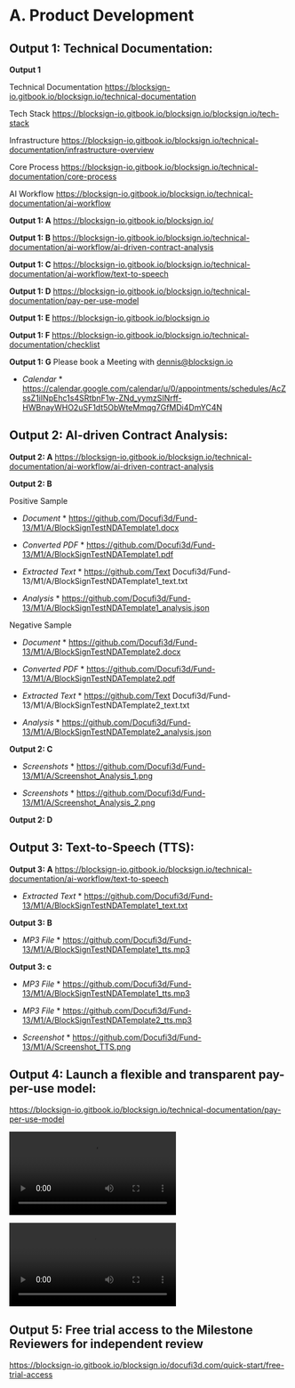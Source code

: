 # A. Product Development

## Output 1: Technical Documentation:


  **Output 1** 
  
  Technical Documentation https://blocksign-io.gitbook.io/blocksign.io/technical-documentation

  Tech Stack https://blocksign-io.gitbook.io/blocksign.io/blocksign.io/tech-stack
   
  Infrastructure https://blocksign-io.gitbook.io/blocksign.io/technical-documentation/infrastructure-overview

  Core Process https://blocksign-io.gitbook.io/blocksign.io/technical-documentation/core-process

  AI Workflow https://blocksign-io.gitbook.io/blocksign.io/technical-documentation/ai-workflow
  
  **Output 1: A** https://blocksign-io.gitbook.io/blocksign.io/

  **Output 1: B** https://blocksign-io.gitbook.io/blocksign.io/technical-documentation/ai-workflow/ai-driven-contract-analysis
  
  **Output 1: C** https://blocksign-io.gitbook.io/blocksign.io/technical-documentation/ai-workflow/text-to-speech
  
  **Output 1: D** https://blocksign-io.gitbook.io/blocksign.io/technical-documentation/pay-per-use-model
  
  **Output 1: E** https://blocksign-io.gitbook.io/blocksign.io
  
  **Output 1: F** https://blocksign-io.gitbook.io/blocksign.io/technical-documentation/checklist

  **Output 1: G** Please book a Meeting with dennis@blocksign.io 
  
  * *Calendar* * https://calendar.google.com/calendar/u/0/appointments/schedules/AcZssZ1iINpEhc1s4SRtbnF1w-ZNd_yymzSINrff-HWBnayWHO2uSF1dt5ObWteMmqg7GfMDi4DmYC4N

## Output 2: AI-driven Contract Analysis:

  **Output 2: A** https://blocksign-io.gitbook.io/blocksign.io/technical-documentation/ai-workflow/ai-driven-contract-analysis
  
  **Output 2: B**
  
  Positive Sample

  * *Document* * https://github.com/Docufi3d/Fund-13/M1/A/BlockSignTestNDATemplate1.docx

  * *Converted PDF* * https://github.com/Docufi3d/Fund-13/M1/A/BlockSignTestNDATemplate1.pdf

  * *Extracted Text* * https://github.com/Text Docufi3d/Fund-13/M1/A/BlockSignTestNDATemplate1_text.txt

  * *Analysis* * https://github.com/Docufi3d/Fund-13/M1/A/BlockSignTestNDATemplate1_analysis.json

  Negative Sample
  
  * *Document* * https://github.com/Docufi3d/Fund-13/M1/A/BlockSignTestNDATemplate2.docx
  
  * *Converted PDF* * https://github.com/Docufi3d/Fund-13/M1/A/BlockSignTestNDATemplate2.pdf

  * *Extracted Text* * https://github.com/Text Docufi3d/Fund-13/M1/A/BlockSignTestNDATemplate2_text.txt

  * *Analysis* * https://github.com/Docufi3d/Fund-13/M1/A/BlockSignTestNDATemplate2_analysis.json

  **Output 2: C**

  * *Screenshots* * https://github.com/Docufi3d/Fund-13/M1/A/Screenshot_Analysis_1.png
  
  * *Screenshots* * https://github.com/Docufi3d/Fund-13/M1/A/Screenshot_Analysis_2.png
  
 **Output 2: D**
 
## Output 3: Text-to-Speech (TTS):

  **Output 3: A** https://blocksign-io.gitbook.io/blocksign.io/technical-documentation/ai-workflow/text-to-speech

  * *Extracted Text* * https://github.com/Docufi3d/Fund-13/M1/A/BlockSignTestNDATemplate1_text.txt

  **Output 3: B** 
  
  * *MP3 File* * https://github.com/Docufi3d/Fund-13/M1/A/BlockSignTestNDATemplate1_tts.mp3
 
  **Output 3: c**

  * *MP3 File* * https://github.com/Docufi3d/Fund-13/M1/A/BlockSignTestNDATemplate1_tts.mp3
  
  * *MP3 File* * https://github.com/Docufi3d/Fund-13/M1/A/BlockSignTestNDATemplate2_tts.mp3

  * *Screenshot* * https://github.com/Docufi3d/Fund-13/M1/A/Screenshot_TTS.png
  
## Output 4: Launch a flexible and transparent pay-per-use model:

  https://blocksign-io.gitbook.io/blocksign.io/technical-documentation/pay-per-use-model

  <video controls src="https://docufi3d.com/videos/Dennis%20-%20Payment.mp4" title=" Dennis - Payment.mp4"></video>
 
  <video controls src="https://docufi3d.com/videos/Dennis%20-%20Payment%20Success.mp4" title="Dennis - Payment Success.mp4"></video>

## Output 5: Free trial access to the Milestone Reviewers for independent review

  https://blocksign-io.gitbook.io/blocksign.io/docufi3d.com/quick-start/free-trial-access
